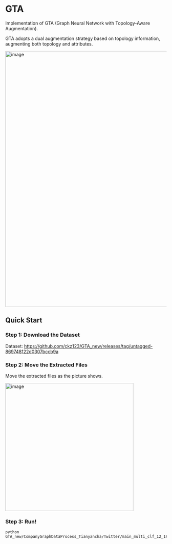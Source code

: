 # GTA
Implementation of GTA (Graph Neural Network with Topology-Aware Augmentation).


GTA adopts a dual augmentation strategy based on topology information, augmenting both topology and attributes.

<img width="800" alt="image" src="https://github.com/user-attachments/assets/b6d22f2f-b3bf-49d1-9cbd-9f0982233ecb" />

## Quick Start

### Step 1: Download the Dataset

Dataset: https://github.com/ckz123/GTA_new/releases/tag/untagged-869748122d0307bccb9a

### Step 2: Move the Extracted Files

Move the extracted files as the picture shows.

<img width="400" alt="image" src="https://github.com/user-attachments/assets/52edba0e-d2ff-49ab-b0c1-4f23bd53c1c8" />

### Step 3: Run!

    python GTA_new/CompanyGraphDataProcess_Tianyancha/Twitter/main_multi_clf_12_19_tyc_abla.py




